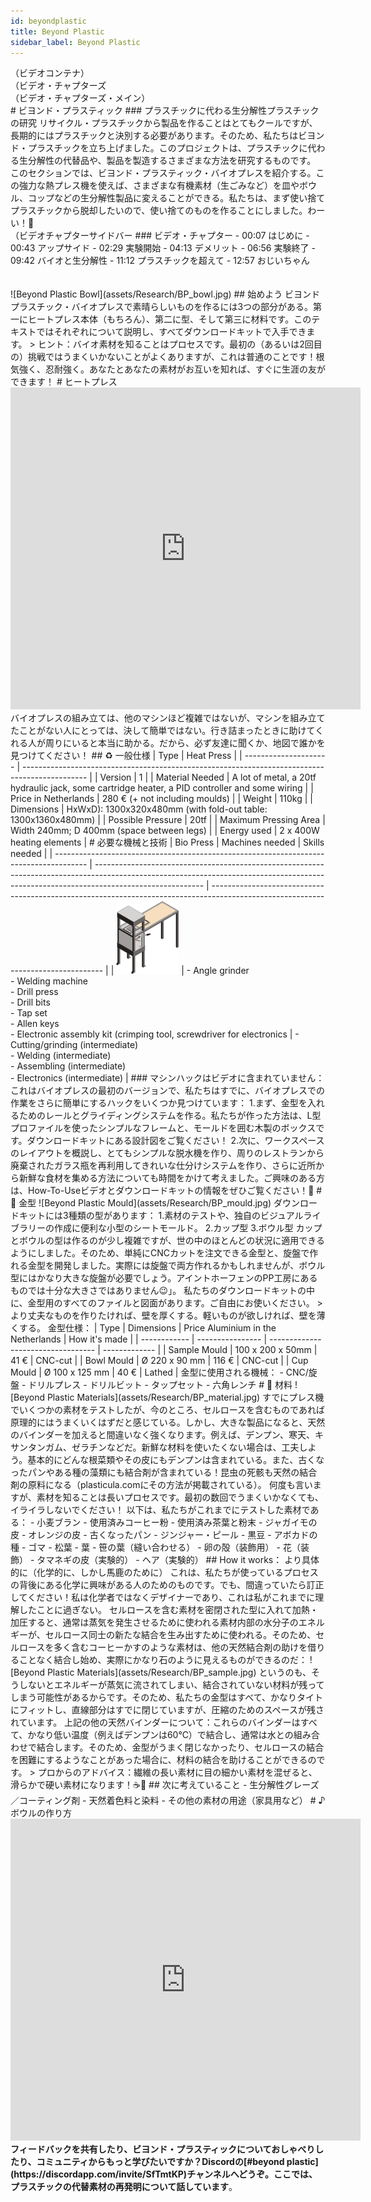 ```yaml
--- 
id: beyondplastic 
title: Beyond Plastic 
sidebar_label: Beyond Plastic 
--- 
```

<div class="videocontainer">（ビデオコンテナ）</div 
  <iframe width="800" height="400" src="https://www.youtube.com/embed/oyDKboHoAxc" frameborder="0" allow="accelerometer; autoplay; encrypted-media; gyroscope; picture-in-picture" allowfullscreen></iframe> 
</div> 
<style> 
:root { 
  --highlight: #798bc5; 
  --hover: #798bc5; 
} 
</style> 
<div class="videoChapters">（ビデオ・チャプターズ 
<div class="videoChaptersMain">（ビデオ・チャプターズ・メイン）</div> 
# ビヨンド・プラスティック 
### プラスチックに代わる生分解性プラスチックの研究 
リサイクル・プラスチックから製品を作ることはとてもクールですが、長期的にはプラスチックと決別する必要があります。そのため、私たちはビヨンド・プラスチックを立ち上げました。このプロジェクトは、プラスチックに代わる生分解性の代替品や、製品を製造するさまざまな方法を研究するものです。 
このセクションでは、ビヨンド・プラスティック・バイオプレスを紹介する。この強力な熱プレス機を使えば、さまざまな有機素材（生ごみなど）を皿やボウル、コップなどの生分解性製品に変えることができる。私たちは、まず使い捨てプラスチックから脱却したいので、使い捨てのものを作ることにしました。わーい！🎉 
</div> 
<div class="videoChaptersSidebar">（ビデオチャプターサイドバー 
### ビデオ・チャプター 
- 00:07 はじめに 
- 00:43 アップサイド 
- 02:29 実験開始 
- 04:13 デメリット 
- 06:56 実験終了 
- 09:42 バイオと生分解性 
- 11:12 プラスチックを超えて 
- 12:57 おじいちゃん 
</div> 
</div> 
<br><br> 
![Beyond Plastic Bowl](assets/Research/BP_bowl.jpg) 
## 始めよう 
ビヨンドプラスチック・バイオプレスで素晴らしいものを作るには3つの部分がある。第一にヒートプレス本体（もちろん）、第二に型、そして第三に材料です。このテキストではそれぞれについて説明し、すべてダウンロードキットで入手できます。 
> ヒント：バイオ素材を知ることはプロセスです。最初の（あるいは2回目の）挑戦ではうまくいかないことがよくありますが、これは普通のことです！根気強く、忍耐強く。あなたとあなたの素材がお互いを知れば、すぐに生涯の友ができます！ 
# ヒートプレス 
<iframe width="560" height="515" src="https://www.youtube.com/embed/b2aRrWCxaX4" frameborder="0" allow="accelerometer; autoplay; encrypted-media; gyroscope; picture-in-picture" allowfullscreen></iframe> 
バイオプレスの組み立ては、他のマシンほど複雑ではないが、マシンを組み立てたことがない人にとっては、決して簡単ではない。行き詰まったときに助けてくれる人が周りにいると本当に助かる。だから、必ず友達に聞くか、地図で誰かを見つけてください！ 
## ♻️ 一般仕様 
| Type                  | Heat Press                                                                                     | 
| --------------------- | ---------------------------------------------------------------------------------------------- | 
| Version               | 1                                                                                              | 
| Material Needed       | A lot of metal, a 20tf hydraulic jack, some cartridge heater, a PID controller and some wiring | 
| Price in Netherlands  | 280 € (+ not including moulds)                                                                 | 
| Weight                | 110kg                                                                                          | 
| Dimensions            | HxWxD): 1300x320x480mm (with fold-out table: 1300x1360x480mm)                                  | 
| Possible Pressure     | 20tf                                                                                           | 
| Maximum Pressing Area | Width 240mm; D 400mm (space between legs)                                                      | 
| Energy used           | 2 x 400W heating elements                                                                      | 
# 必要な機械と技術 
| Bio Press                                                                              | Machines needed                                                                                                                                                                         | Skills needed                                                                                                                     | 
| -------------------------------------------------------------------------------------- | --------------------------------------------------------------------------------------------------------------------------------------------------------------------------------------- | --------------------------------------------------------------------------------------------------------------------------------- | 
| <img style="margin-left: 0;" src="../assets/Research/thumb_biopress.jpg" width="100"/> | - Angle grinder <br> - Welding machine <br> - Drill press <br> - Drill bits <br> - Tap set <br> - Allen keys <br> - Electronic assembly kit (crimping tool, screwdriver for electronics | - Cutting/grinding (intermediate) <br> - Welding (intermediate) <br> - Assembling (intermediate)<br> - Electronics (intermediate) | 
### マシンハックはビデオに含まれていません： 
これはバイオプレスの最初のバージョンで、私たちはすでに、バイオプレスでの作業をさらに簡単にするハックをいくつか見つけています： 
1.まず、金型を入れるためのレールとグライディングシステムを作る。私たちが作った方法は、L型プロファイルを使ったシンプルなフレームと、モールドを囲む木製のボックスです。ダウンロードキットにある設計図をご覧ください！ 
2.次に、ワークスペースのレイアウトを概説し、とてもシンプルな脱水機を作り、周りのレストランから廃棄されたガラス瓶を再利用してきれいな仕分けシステムを作り、さらに近所から新鮮な食材を集める方法についても時間をかけて考えました。ご興味のある方は、How-To-Useビデオとダウンロードキットの情報をぜひご覧ください！🤙 
# 🎈 金型 
![Beyond Plastic Mould](assets/Research/BP_mould.jpg) 
ダウンロードキットには3種類の型があります： 
1.素材のテストや、独自のビジュアルライブラリーの作成に便利な小型のシートモールド。 
2.カップ型 
3.ボウル型 
カップとボウルの型は作るのが少し複雑ですが、世の中のほとんどの状況に適用できるようにしました。そのため、単純にCNCカットを注文できる金型と、旋盤で作れる金型を開発しました。実際には旋盤で両方作れるかもしれませんが、ボウル型にはかなり大きな旋盤が必要でしょう。アイントホーフェンのPP工房にあるものでは十分な大きさではありません😉」。 
私たちのダウンロードキットの中に、金型用のすべてのファイルと図面があります。ご自由にお使いください。 
> より丈夫なものを作りたければ、壁を厚くする。軽いものが欲しければ、壁を薄くする。 
金型仕様： 
| Type         | Dimensions       | Price Aluminium in the Netherlands | How it's made | 
| ------------ | ---------------- | ---------------------------------- | ------------- | 
| Sample Mould | 100 x 200 x 50mm | 41 €                               | CNC-cut       | 
| Bowl Mould   | Ø 220 x 90 mm    | 116 €                              | CNC-cut       | 
| Cup Mould    | Ø 100 x 125 mm   | 40 €                               | Lathed        | 
金型に使用される機械： 
- CNC/旋盤 
- ドリルプレス 
- ドリルビット 
- タップセット 
- 六角レンチ 
# 🍊 材料 
![Beyond Plastic Materials](assets/Research/BP_material.jpg) 
すでにプレス機でいくつかの素材をテストしたが、今のところ、セルロースを含むものであれば原理的にはうまくいくはずだと感じている。しかし、大きな製品になると、天然のバインダーを加えると間違いなく強くなります。例えば、デンプン、寒天、キサンタンガム、ゼラチンなどだ。新鮮な材料を使いたくない場合は、工夫しよう。基本的にどんな根菜類やその皮にもデンプンは含まれている。また、古くなったパンやある種の藻類にも結合剤が含まれている！昆虫の死骸も天然の結合剤の原料になる（plasticula.comにその方法が掲載されている）。 
何度も言いますが、素材を知ることは長いプロセスです。最初の数回でうまくいかなくても、イライラしないでください！ 
以下は、私たちがこれまでにテストした素材である： 
- 小麦ブラン 
- 使用済みコーヒー粉 
- 使用済み茶葉と粉末 
- ジャガイモの皮 
- オレンジの皮 
- 古くなったパン 
- ジンジャー・ピール 
- 黒豆 
- アボカドの種 
- ゴマ 
- 松葉 
- 葉 
- 笹の葉（縫い合わせる） 
- 卵の殻（装飾用） 
- 花（装飾） 
- タマネギの皮（実験的） 
- ヘア（実験的） 
## How it works： 
より具体的に（化学的に、しかし馬鹿のために） 
これは、私たちが使っているプロセスの背後にある化学に興味がある人のためのものです。でも、間違っていたら訂正してください！私は化学者ではなくデザイナーであり、これは私がこれまでに理解したことに過ぎない。 
セルロースを含む素材を密閉された型に入れて加熱・加圧すると、通常は蒸気を発生させるために使われる素材内部の水分子のエネルギーが、セルロース同士の新たな結合を生み出すために使われる。そのため、セルロースを多く含むコーヒーかすのような素材は、他の天然結合剤の助けを借りることなく結合し始め、実際にかなり石のように見えるものができるのだ： 
![Beyond Plastic Materials](assets/Research/BP_sample.jpg) 
というのも、そうしないとエネルギーが蒸気に流されてしまい、結合されていない材料が残ってしまう可能性があるからです。そのため、私たちの金型はすべて、かなりタイトにフィットし、直線部分はすでに閉じていますが、圧縮のためのスペースが残されています。 
上記の他の天然バインダーについて：これらのバインダーはすべて、かなり低い温度（例えばデンプンは60℃）で結合し、通常は水との組み合わせで結合します。そのため、金型がうまく閉じなかったり、セルロースの結合を困難にするようなことがあった場合に、材料の結合を助けることができるのです。 
> プロからのアドバイス：繊維の長い素材に目の細かい素材を混ぜると、滑らかで硬い素材になります！☕️🍵 
## 次に考えていること 
- 生分解性グレーズ／コーティング剤 
- 天然着色料と染料 
- その他の素材の用途（家具用など） 
# ♪ボウルの作り方 
<iframe width="560" height="515" src="https://www.youtube.com/embed/UD57zOGqAPs" frameborder="0" allow="accelerometer; autoplay; encrypted-media; gyroscope; picture-in-picture" allowfullscreen></iframe> 
<b>フィードバックを共有したり、ビヨンド・プラスティックについておしゃべりしたり、コミュニティからもっと学びたいですか？Discordの[#beyond plastic](https://discordapp.com/invite/SfTmtKP)チャンネルへどうぞ。ここでは、プラスチックの代替素材の再発明について話しています</b>。 
